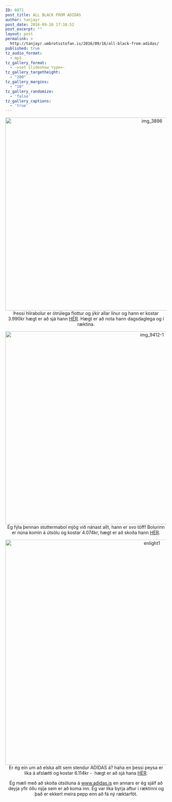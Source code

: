 ```yaml
---
ID: 6071
post_title: ALL BLACK FROM ADIDAS
author: tanjayr
post_date: 2016-09-16 17:16:52
post_excerpt: ""
layout: post
permalink: >
  http://tanjayr.umbrotsstofan.is/2016/09/16/all-black-from-adidas/
published: true
tz_audio_format:
  - mp3
tz_gallery_format:
  - -=set slideshow type=-
tz_gallery_targetheight:
  - "200"
tz_gallery_margins:
  - "10"
tz_gallery_randomize:
  - 'false'
tz_gallery_captions:
  - 'true'
---
```

<p style="text-align: center;"><img class="aligncenter size-large wp-image-6072" src="http://www.tanjayr.com/wp-content/uploads/2016/09/IMG_3896-1024x683.jpg" alt="img_3896" width="900" height="600" />Þessi hlírabolur er ótrúlega flottur og ýkir allar línur og hann er kostar 3.990kr hægt er að sjá hann <a href="http://www.adidas.is/kvk/kvk-fatnadur/kvk-fatnadur-bolir/ess-linear-tank?mfp=stock_status%5B7%5D" target="_blank">HÉR</a>. Hægt er að nota hann dagsdaglega og í ræktina.</p>
<p style="text-align: center;"><img class="aligncenter size-large wp-image-6073" src="http://www.tanjayr.com/wp-content/uploads/2016/09/IMG_9412-1-1024x683.jpg" alt="img_9412-1" width="900" height="600" />Ég fýla þennan stuttermabol mjög við nánast allt, hann er svo töff! Bolurinn er núna komin á útsölu og kostar 4.074kr, hægt er að skoða hann <a href="http://www.adidas.is/kvk/kvk-fatnadur/kvk-fatnadur-bolir/AI6119?mfp=stock_status%5B7%5D" target="_blank">HÉR</a>.</p>
<p style="text-align: center;"><img class="aligncenter size-large wp-image-6074" src="http://www.tanjayr.com/wp-content/uploads/2016/09/Enlight1-1024x797.jpg" alt="enlight1" width="900" height="700" />Er ég ein um að elska allt sem stendur ADIDAS á? haha en þessi peysa er líka á afslætti og kostar 6.114kr -  hægt er að sjá hana <a href="http://www.adidas.is/kvk/kvk-fatnadur/kvk-fatnadur-peysur/AJ6427?mfp=stock_status%5B7%5D" target="_blank">HÉR</a>.</p>
<p style="text-align: center;">Ég mæli með að skoða útsöluna á <a href="http://www.adidas.is" target="_blank">www.adidas.is</a> en annars er ég sjálf að deyja yfir öllu nýja sem er að koma inn. Ég var líka byrja aftur í ræktinni og það er ekkert meira pepp enn að fá ný ræktarföt.</p>